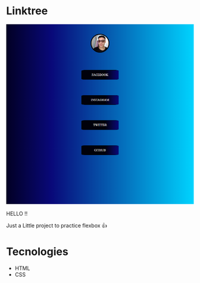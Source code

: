 # Linktree
![preview](./.github/linktree.png)

HELLO !!

Just a Little project to practice flexbox 👍

# Tecnologies
- HTML
- CSS


